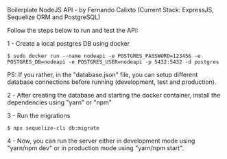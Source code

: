 Boilerplate NodeJS API - by Fernando Calixto
(Current Stack: ExpressJS, Sequelize ORM and PostgreSQL)

Follow the steps below to run and test the API:

1 - Create a local postgres DB using docker

```
$ sudo docker run --name nodeapi -e POSTGRES_PASSWORD=123456 -e POSTGRES_DB=nodeapi -e POSTGRES_USER=nodeapi -p 5432:5432 -d postgres
```

PS: If you rather, in the "database.json" file, you can setup different database connections before running (development, test and production).

2 - After creating the database and starting the docker container, install the dependencies using "yarn" or "npm"

3 - Run the migrations

```
$ npx sequelize-cli db:migrate
```

4 - Now, you can run the server either in development mode using "yarn/npm dev" or in production mode using "yarn/npm start".
